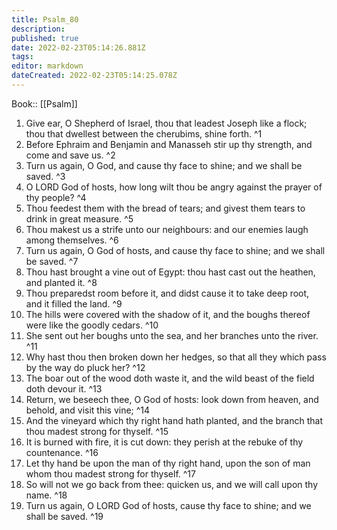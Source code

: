 ```yaml
---
title: Psalm_80
description: 
published: true
date: 2022-02-23T05:14:26.881Z
tags: 
editor: markdown
dateCreated: 2022-02-23T05:14:25.078Z
---
```


 Book:: [[Psalm]]
 1. Give ear, O Shepherd of Israel, thou that leadest Joseph like a flock; thou that dwellest between the cherubims, shine forth. ^1
 2. Before Ephraim and Benjamin and Manasseh stir up thy strength, and come and save us. ^2
 3. Turn us again, O God, and cause thy face to shine; and we shall be saved. ^3
 4. O LORD God of hosts, how long wilt thou be angry against the prayer of thy people? ^4
 5. Thou feedest them with the bread of tears; and givest them tears to drink in great measure. ^5
 6. Thou makest us a strife unto our neighbours: and our enemies laugh among themselves. ^6
 7. Turn us again, O God of hosts, and cause thy face to shine; and we shall be saved. ^7
 8. Thou hast brought a vine out of Egypt: thou hast cast out the heathen, and planted it. ^8
 9. Thou preparedst room before it, and didst cause it to take deep root, and it filled the land. ^9
 10. The hills were covered with the shadow of it, and the boughs thereof were like the goodly cedars. ^10
 11. She sent out her boughs unto the sea, and her branches unto the river. ^11
 12. Why hast thou then broken down her hedges, so that all they which pass by the way do pluck her? ^12
 13. The boar out of the wood doth waste it, and the wild beast of the field doth devour it. ^13
 14. Return, we beseech thee, O God of hosts: look down from heaven, and behold, and visit this vine; ^14
 15. And the vineyard which thy right hand hath planted, and the branch that thou madest strong for thyself. ^15
 16. It is burned with fire, it is cut down: they perish at the rebuke of thy countenance. ^16
 17. Let thy hand be upon the man of thy right hand, upon the son of man whom thou madest strong for thyself. ^17
 18. So will not we go back from thee: quicken us, and we will call upon thy name. ^18
 19. Turn us again, O LORD God of hosts, cause thy face to shine; and we shall be saved. ^19
